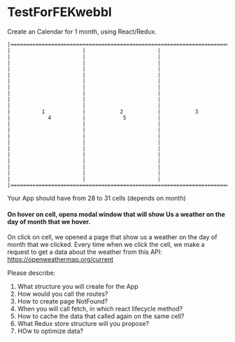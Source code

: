 # TestForFEKwebbl

Create an Calendar for 1 month, using React/Redux.

```
|=======================================================================================================================|
|                       |                       |                       |                       |                       |
|                       |                       |                       |                       |                       |
|                       |                       |                       |                       |                       |
|                       |                       |                       |                       |                       |
|                       |                       |                       |                       |                       |
|          1            |           2           |           3           |            4          |            5          |
|                       |                       |                       |                       |                       |
|                       |                       |                       |                       |                       |
|                       |                       |                       |                       |                       |
|                       |                       |                       |                       |                       |
|                       |                       |                       |                       |                       |
|=======================================================================================================================|
```

Your App should have from 28 to 31 cells (depends on month)

#### On hover on cell, opens modal window that will show Us a weather on the day of month that we hover.
On click on cell, we opened a page that show us a weather on the day of month that we clicked.
Every time when we click the cell, we make a request to get a data about the weather from this API: https://openweathermap.org/current

Please describe:
1) What structure you will create for the App
2) How would you call the routes?
3) How to create page NotFound?
4) When you will call fetch, in which react lifecycle method?
5) How to cache the data that called again on the same cell?
6) What Redux store structure will you propose?
7) HOw to optimize data?
